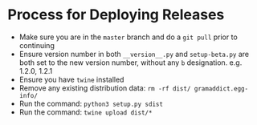 # Process for Deploying Releases
- Make sure you are in the `master` branch and do a `git pull` prior to continuing
- Ensure version number in both `__version__.py` and `setup-beta.py` are both set to the new version number, without any `b` designation. e.g. 1.2.0, 1.2.1
- Ensure you have `twine` installed
- Remove any existing distribution data: `rm -rf dist/ gramaddict.egg-info/`
- Run the command: `python3 setup.py sdist`
- Run the command: `twine upload dist/*`